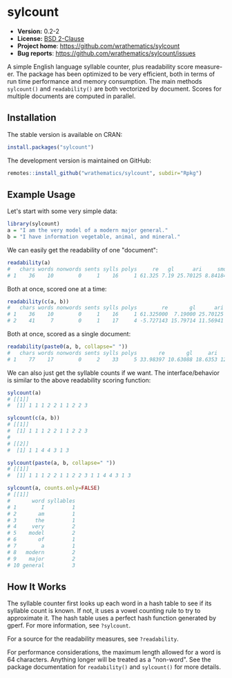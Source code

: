 # sylcount

* **Version:** 0.2-2
* **License:** [BSD 2-Clause](http://opensource.org/licenses/BSD-2-Clause)
* **Project home**: https://github.com/wrathematics/sylcount
* **Bug reports**: https://github.com/wrathematics/sylcount/issues


A simple English language syllable counter, plus readability score measure-er.  The package has been optimized to be very efficient, both in terms of run time performance and memory consumption.  The main methods `sylcount()` and `readability()` are both vectorized by document.  Scores for multiple documents are computed in parallel.



## Installation

The stable version is available on CRAN:

```r
install.packages("sylcount")
```

The development version is maintained on GitHub:

```r
remotes::install_github("wrathematics/sylcount", subdir="Rpkg")
```



## Example Usage

Let's start with some very simple data:

```r
library(sylcount)
a = "I am the very model of a modern major general."
b = "I have information vegetable, animal, and mineral."
```

We can easily get the readability of one "document":

```r
readability(a)
#   chars words nonwords sents sylls polys     re   gl      ari     smog
# 1    36    10        0     1    16     1 61.325 7.19 25.70125 8.841846
```

Both at once, scored one at a time:

```r
readability(c(a, b))
#   chars words nonwords sents sylls polys        re       gl      ari      smog
# 1    36    10        0     1    16     1 61.325000  7.19000 25.70125  8.841846
# 2    41     7        0     1    17     4 -5.727143 15.79714 11.56941 14.554593
```

Both at once, scored as a single document:

```r
readability(paste0(a, b, collapse=" "))
#   chars words nonwords sents sylls polys       re       gl     ari     smog
# 1    77    17        0     2    33     5 33.98397 10.63088 18.6353 12.16174
```

We can also just get the syllable counts if we want. The interface/behavior is similar to the above readability scoring function:

```r
sylcount(a)
# [[1]]
#  [1] 1 1 1 2 2 1 1 2 2 3

sylcount(c(a, b))
# [[1]]
#  [1] 1 1 1 2 2 1 1 2 2 3
# 
# [[2]]
#  [1] 1 1 4 4 3 1 3

sylcount(paste(a, b, collapse=" "))
# [[1]]
#  [1] 1 1 1 2 2 1 1 2 2 3 1 1 4 4 3 1 3

sylcount(a, counts.only=FALSE)
# [[1]]
#       word syllables
# 1        I         1
# 2       am         1
# 3      the         1
# 4     very         2
# 5    model         2
# 6       of         1
# 7        a         1
# 8   modern         2
# 9    major         2
# 10 general         3
```



## How It Works

The syllable counter first looks up each word in a hash table to see if its syllable count is known.  If not, it uses a vowel counting rule to try to approximate it.  The hash table uses a perfect hash function generated by gperf.  For more information, see `?sylcount`.

For a source for the readability measures, see `?readability`.

For performance considerations, the maximum length allowed for a word is 64 characters.  Anything longer will be treated as a "non-word".  See the package documentation for `readability()` and `sylcount()` for more details.

